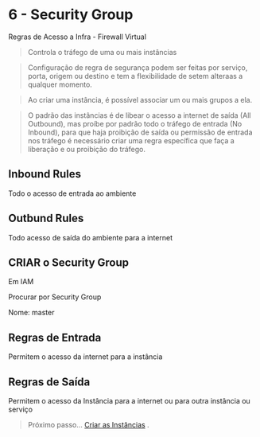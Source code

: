 # 6 - Security Group

Regras de Acesso a Infra - Firewall Virtual

> Controla o tráfego de uma ou mais instâncias

> Configuração de regra de segurança podem ser feitas por serviço, porta, origem ou destino e tem a flexibilidade de setem alteraas a qualquer momento.

> Ao criar uma instância, é possível associar um ou mais grupos a ela.

> O padrão das instâncias é de libear o acesso a internet de saída (All Outbound), mas proíbe por padrão todo o tráfego de entrada (No Inbound), para que haja proibição de saída ou permissão de entrada nos tráfego é necessário criar uma regra específica que faça a liberação e ou proibição do tráfego.

## Inbound Rules

Todo o acesso de entrada ao ambiente

## Outbund Rules

Todo acesso de saída do ambiente para a internet

## CRIAR o Security Group

Em IAM

Procurar por Security Group

Nome: master

## Regras de Entrada

Permitem o acesso da internet para a instância

## Regras de Saída

Permitem o acesso da Instância para a internet ou para outra instância ou serviço

> Próximo passo... [Criar as Instâncias](../vpc/instancias.md) .